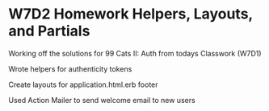 # W7D2 Homework Helpers, Layouts, and Partials

Working off the solutions for 99 Cats II: Auth from todays Classwork (W7D1)

Wrote helpers for authenticity tokens

Create layouts for application.html.erb footer

Used Action Mailer to send welcome email to new users